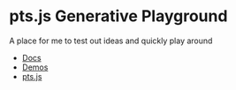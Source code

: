 # pts.js Generative Playground

A place for me to test out ideas and quickly play around

- [Docs](https://ptsjs.org/docs/)
- [Demos](https://ptsjs.org/demo/)
- [pts.js](https://github.com/williamngan/pts)
